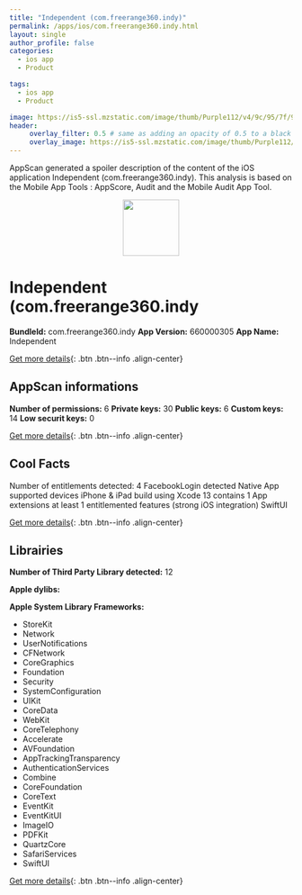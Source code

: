 ```yaml
---
title: "Independent (com.freerange360.indy)"
permalink: /apps/ios/com.freerange360.indy.html
layout: single
author_profile: false
categories: 
  - ios app 
  - Product 

tags: 
  - ios app 
  - Product 

image: https://is5-ssl.mzstatic.com/image/thumb/Purple112/v4/9c/95/7f/9c957ffc-85cf-19a5-b342-d1cf685be5b3/AppIcon-1x_U007emarketing-0-7-0-85-220.png/512x512bb.jpg
header: 
     overlay_filter: 0.5 # same as adding an opacity of 0.5 to a black background
     overlay_image: https://is5-ssl.mzstatic.com/image/thumb/Purple112/v4/9c/95/7f/9c957ffc-85cf-19a5-b342-d1cf685be5b3/AppIcon-1x_U007emarketing-0-7-0-85-220.png/512x512bb.jpg
---
```

AppScan generated a spoiler description of the content of the iOS application Independent (com.freerange360.indy). This analysis is based on the Mobile App Tools : AppScore, Audit and the Mobile Audit App Tool.

  
  
<div style="text-align: center;"><img src="https://is5-ssl.mzstatic.com/image/thumb/Purple112/v4/9c/95/7f/9c957ffc-85cf-19a5-b342-d1cf685be5b3/AppIcon-1x_U007emarketing-0-7-0-85-220.png/512x512bb.jpg" width="100" height="100"></div>  
  
# Independent (com.freerange360.indy

**BundleId:** com.freerange360.indy
**App Version:** 660000305
**App Name:** Independent


[Get more details](/pricing.html){: .btn .btn--info .align-center}  
  
## AppScan informations 

**Number of permissions:** 6
**Private keys:** 30
**Public keys:** 6
**Custom keys:** 14
**Low securit keys:** 0
  
[Get more details](/pricing.html){: .btn .btn--info .align-center}

## Cool Facts

Number of entitlements detected: 4
FacebookLogin detected
Native App
supported devices iPhone & iPad
build using Xcode 13
contains 1 App extensions
at least 1 entitlemented features (strong iOS integration)
SwiftUI
  
[Get more details](/pricing.html){: .btn .btn--info .align-center}

## Librairies 
**Number of Third Party Library detected:** 12

**Apple dylibs:**


**Apple System Library Frameworks:**
- StoreKit
- Network
- UserNotifications
- CFNetwork
- CoreGraphics
- Foundation
- Security
- SystemConfiguration
- UIKit
- CoreData
- WebKit
- CoreTelephony
- Accelerate
- AVFoundation
- AppTrackingTransparency
- AuthenticationServices
- Combine
- CoreFoundation
- CoreText
- EventKit
- EventKitUI
- ImageIO
- PDFKit
- QuartzCore
- SafariServices
- SwiftUI


  
[Get more details](/pricing.html){: .btn .btn--info .align-center}

